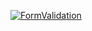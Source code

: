 [![FormValidation](http://img.youtube.com/vi/ZQhnQlsLjoE/0.jpg)](http://www.youtube.com/watch?v=ZQhnQlsLjoE "JS CSS Form Validation")

